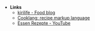 - **Links**
	- [kirilife - Food blog](http://kirilife.com)
	- [Cooklang: recipe markup language](https://cooklang.org/docs/)
	- [Essen Rezepte - YouTube](https://www.youtube.com/channel/UCNh35NtktYxumhyASfnF1dg)
